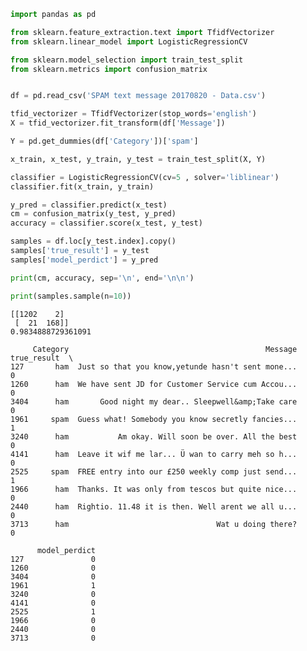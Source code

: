 

```python
import pandas as pd

from sklearn.feature_extraction.text import TfidfVectorizer
from sklearn.linear_model import LogisticRegressionCV

from sklearn.model_selection import train_test_split
from sklearn.metrics import confusion_matrix


df = pd.read_csv('SPAM text message 20170820 - Data.csv')

tfid_vectorizer = TfidfVectorizer(stop_words='english')
X = tfid_vectorizer.fit_transform(df['Message'])

Y = pd.get_dummies(df['Category'])['spam']

x_train, x_test, y_train, y_test = train_test_split(X, Y)

classifier = LogisticRegressionCV(cv=5 , solver='liblinear')
classifier.fit(x_train, y_train)

y_pred = classifier.predict(x_test)
cm = confusion_matrix(y_test, y_pred)
accuracy = classifier.score(x_test, y_test)

samples = df.loc[y_test.index].copy()
samples['true_result'] = y_test
samples['model_perdict'] = y_pred

print(cm, accuracy, sep='\n', end='\n\n')

print(samples.sample(n=10))

```

    [[1202    2]
     [  21  168]]
    0.9834888729361091
    
         Category                                            Message  true_result  \
    127       ham  Just so that you know,yetunde hasn't sent mone...            0   
    1260      ham  We have sent JD for Customer Service cum Accou...            0   
    3404      ham       Good night my dear.. Sleepwell&amp;Take care            0   
    1961     spam  Guess what! Somebody you know secretly fancies...            1   
    3240      ham           Am okay. Will soon be over. All the best            0   
    4141      ham  Leave it wif me lar... Ü wan to carry meh so h...            0   
    2525     spam  FREE entry into our £250 weekly comp just send...            1   
    1966      ham  Thanks. It was only from tescos but quite nice...            0   
    2440      ham  Rightio. 11.48 it is then. Well arent we all u...            0   
    3713      ham                                 Wat u doing there?            0   
    
          model_perdict  
    127               0  
    1260              0  
    3404              0  
    1961              1  
    3240              0  
    4141              0  
    2525              1  
    1966              0  
    2440              0  
    3713              0  

